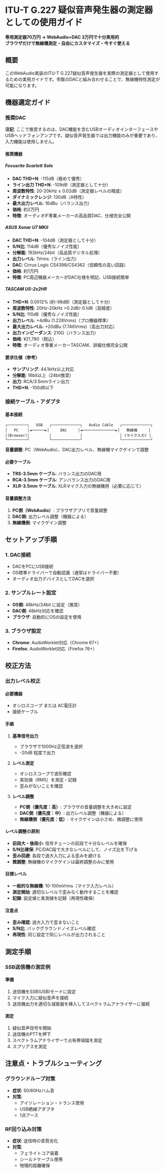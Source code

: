 # ITU-T G.227 疑似音声発生器の測定器としての使用ガイド

**専用測定器70万円 → WebAudio+DAC 3万円で十分実用的**  
**ブラウザだけで無線機測定・自由にカスタマイズ・今すぐ使える**

## 概要

このWebAudio実装のITU-T G.227疑似音声発生器を実際の測定器として使用するための実用ガイドです。市販のDACと組み合わせることで、無線機特性測定が可能になります。

## 機器選定ガイド

### 推奨DAC

**注記**: ここで推奨するのは、DAC機能を含むUSBオーディオインターフェースやUSBヘッドフォンアンプです。疑似音声発生器では出力機能のみが重要であり、入力機能は使用しません。

#### **推奨機器**

##### **Focusrite Scarlett Solo**
- **DAC THD+N**: -115dB（極めて優秀）
- **ライン出力 THD+N**: -109dB（測定器として十分）
- **周波数特性**: 20-20kHz ± 0.02dB（測定器レベルの精度）
- **ダイナミックレンジ**: 130dB（A特性）
- **最大出力レベル**: 16dBu（バランス出力）
- **価格**: 約2万円
- **特徴**: オーディオIF専業メーカーの高品質DAC、仕様完全公開

##### **ASUS Xonar U7 MKII**
- **DAC THD+N**: -104dB（測定器として十分）
- **S/N比**: 114dB（優秀なノイズ性能）
- **分解能**: 192kHz/24bit（高品質デジタル処理）
- **出力レベル**: 1Vrms（ライン出力）
- **DAC**: Cirrus Logic CS4398/CS4362（信頼性の高い回路）
- **価格**: 約1万円
- **特徴**: PC周辺機器メーカーがDAC仕様を明記、USB接続簡単

##### **TASCAM US-2x2HR**
- **THD+N**: 0.0012% (約-98dB)（測定器として十分）
- **周波数特性**: 20Hz-20kHz +0.2dB/-0.1dB（高精度）
- **S/N比**: 110dB（優秀なノイズ性能）
- **出力レベル**: +4dBu (1.228Vrms)（プロ機器標準）
- **最大出力レベル**: +20dBu (7.746Vrms)（高出力対応）
- **出力インピーダンス**: 210Ω（バランス出力）
- **価格**: ¥21,780（税込）
- **特徴**: オーディオ専業メーカーTASCAM、詳細仕様完全公開

#### **要求仕様（参考）**
- **サンプリング**: 44.1kHz以上対応
- **分解能**: 16bit以上（24bit推奨）
- **出力**: RCA/3.5mmライン出力
- **THD+N**: -100dB以下

### 接続ケーブル・アダプタ

#### **基本接続**
```
┌─────────┐   USB   ┌─────────────┐   Audio Cable   ┌─────────────┐
│   PC    │◄──────►│     DAC     │◄───────────────►│   無線機     │
│(Browser)│         │             │                 │ (マイク入力) │
└─────────┘         └─────────────┘                 └─────────────┘
```

**音量調整**: PC（WebAudio）、DAC出力レベル、無線機マイクゲインで調整

#### **必要ケーブル**
- **TRS-3.5mm ケーブル**: バランス出力のDAC用
- **RCA-3.5mm ケーブル**: アンバランス出力のDAC用  
- **XLR-3.5mm ケーブル**: XLRマイク入力の無線機用（必要に応じて）

#### **音量調整方法**
1. **PC側（WebAudio）**: ブラウザアプリで音量調整
2. **DAC側**: 出力レベル調整（機器による）
3. **無線機側**: マイクゲイン調整

## セットアップ手順

### 1. **DAC接続**
- DACをPCにUSB接続
- OS標準ドライバーで自動認識（通常はドライバー不要）
- オーディオ出力デバイスとしてDACを選択

### 2. **サンプルレート設定**
- **OS側**: 48kHz/24bit に設定（推奨）
- **DAC側**: 48kHz対応を確認
- **ブラウザ**: 自動的にOSの設定を使用

### 3. **ブラウザ設定**
- **Chrome**: AudioWorklet対応（Chrome 67+）
- **Firefox**: AudioWorklet対応（Firefox 76+）

## 校正方法

### **出力レベル校正**

#### **必要機器**
- オシロスコープ または AC電圧計
- 接続ケーブル

#### **手順**
1. **基準信号出力**
   - ブラウザで1000Hz正弦波を選択
   - -20dB 程度で出力

2. **レベル測定**
   - オシロスコープで波形確認
   - 実効値（RMS）を測定・記録
   - 歪みがないことを確認

3. **レベル調整**
   - **PC側（優先度：高）**: ブラウザの音量調整を大きめに設定
   - **DAC側（優先度：中）**: 出力レベル調整（機器による）
   - **無線機側（優先度：低）**: マイクゲインは小さめ、微調整に使用

#### **レベル調整の原則**
- **前段大・後段小**: 信号チェーンの前段で十分なレベルを確保
- **S/N比確保**: PC/DAC段で大きなレベルにして、ノイズ比を下げる
- **歪み回避**: 各段で過大入力による歪みを避ける
- **微調整**: 無線機のマイクゲインは最終調整のみに使用

#### **目標レベル**
- **一般的な無線機**: 10-100mVrms（マイク入力レベル）
- **測定開始**: 適切なレベルで歪みなく動作することを確認
- **記録**: 設定値と実測値を記録（再現性確保）

#### **注意点**
- **歪み確認**: 過大入力で歪まないこと
- **S/N比**: バックグラウンドノイズレベル確認
- **再現性**: 同じ設定で同じレベルが出力されること

## 測定手順

### **SSB送信機の測定例**

#### **準備**
1. 送信機をSSB(USB)モードに設定
2. マイク入力に疑似音声を接続
3. 送信機出力を適切な減衰器を挿入してスペクトラムアナライザーに接続

#### **測定**
1. 疑似音声信号を開始
2. 送信機のPTTを押下
3. スペクトラムアナライザーで占有帯域幅を測定
4. スプリアスを測定

## 注意点・トラブルシューティング

### **グラウンドループ対策**
- **症状**: 50/60Hzハム音
- **対策**: 
  - アイソレーション・トランス使用
  - USB絶縁アダプタ
  - 1点アース

### **RF回り込み対策**
- **症状**: 送信時の音質劣化
- **対策**:
  - フェライトコア装着
  - シールドケーブル使用
  - 物理的距離確保
